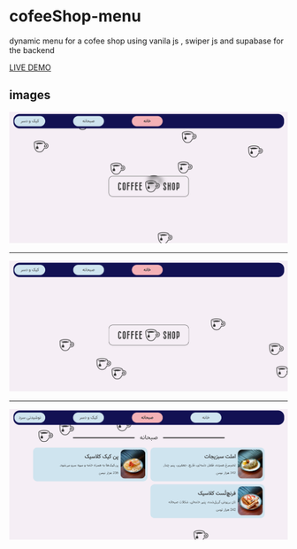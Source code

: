 # cofeeShop-menu
dynamic menu for a cofee shop using vanila js , swiper js and supabase for the backend

[LIVE DEMO](https://coffee-shop-menu.liara.run/)

## images

<img src="./public/readmeImages/Screenshot 2024-08-06 172528.png" />
<hr/>
<img src="./public/readmeImages/Screenshot 2024-08-06 172546.png" />
<hr/>
<img src="./public/readmeImages/Screenshot 2024-08-06 172605.png" />
